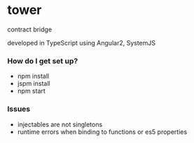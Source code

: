 # tower #

contract bridge

developed in TypeScript using Angular2, SystemJS

### How do I get set up? ###

* npm install
* jspm install
* npm start

### Issues

* injectables are not singletons
* runtime errors when binding to functions or es5 properties

